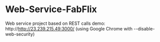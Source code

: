 # Web-Service-FabFlix
 Web service project based on REST calls
 demo: http://http://23.239.215.49:3000/ (using Google Chrome with --disable-web-security)
